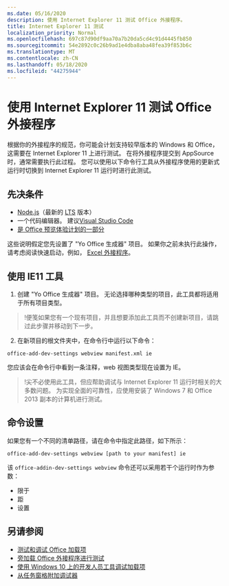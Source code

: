 ```yaml
---
ms.date: 05/16/2020
description: 使用 Internet Explorer 11 测试 Office 外接程序。
title: Internet Explorer 11 测试
localization_priority: Normal
ms.openlocfilehash: 697c87d90df9aa70a7b20da5cd4c91d4445fb850
ms.sourcegitcommit: 54e2892c0c26b9ad1e4dba8aba48fea39f853b6c
ms.translationtype: MT
ms.contentlocale: zh-CN
ms.lasthandoff: 05/18/2020
ms.locfileid: "44275944"
---
```

# <a name="test-your-office-add-in-using-internet-explorer-11"></a>使用 Internet Explorer 11 测试 Office 外接程序

根据你的外接程序的规范，你可能会计划支持较早版本的 Windows 和 Office，这需要在 Internet Explorer 11 上进行测试。 在将外接程序提交到 AppSource 时，通常需要执行此过程。 您可以使用以下命令行工具从外接程序使用的更新式运行时切换到 Internet Explorer 11 运行时进行此测试。

## <a name="pre-requisites"></a>先决条件

- [Node.js](https://nodejs.org/)（最新的 [LTS](https://nodejs.org/about/releases) 版本）
- 一个代码编辑器。 建议[Visual Studio Code](https://code.visualstudio.com/)
- [是 Office 预览体验计划的一部分](https://insider.office.com)

这些说明假定您先设置了 "Yo Office 生成器" 项目。 如果你之前未执行此操作，请考虑阅读快速启动，例如， [Excel 外接程序](../quickstarts/excel-quickstart-jquery.md)。

## <a name="using-ie11-tooling"></a>使用 IE11 工具

1. 创建 "Yo Office 生成器" 项目。 无论选择哪种类型的项目，此工具都将适用于所有项目类型。

> !便笺如果您有一个现有项目，并且想要添加此工具而不创建新项目，请跳过此步骤并移动到下一步。 

2. 在新项目的根文件夹中，在命令行中运行以下命令：

```command&nbsp;line
office-add-dev-settings webview manifest.xml ie
```
您应该会在命令行中看到一条注释，web 视图类型现在设置为 IE。

> !尖不必使用此工具，但应帮助调试与 Internet Explorer 11 运行时相关的大多数问题。 为实现全面的可靠性，应使用安装了 Windows 7 和 Office 2013 副本的计算机进行测试。

## <a name="command-settings"></a>命令设置

如果您有一个不同的清单路径，请在命令中指定此路径，如下所示：

`office-add-dev-settings webview [path to your manifest] ie`

该 `office-addin-dev-settings webview` 命令还可以采用若干个运行时作为参数：

- 限于
- 距
- 设置

## <a name="see-also"></a>另请参阅
* [测试和调试 Office 加载项](test-debug-office-add-ins.md)
* [旁加载 Office 外接程序进行测试](create-a-network-shared-folder-catalog-for-task-pane-and-content-add-ins.md)
* [使用 Windows 10 上的开发人员工具调试加载项](debug-add-ins-using-f12-developer-tools-on-windows-10.md)
* [从任务窗格附加调试器](attach-debugger-from-task-pane.md)